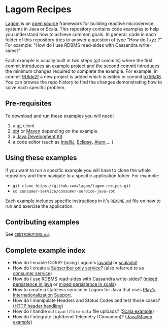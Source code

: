 <!--- Copyright (C) 2016-2018 Lightbend Inc. <https://www.lightbend.com> -->
# Lagom Recipes

[Lagom](https://www.lagomframework.com/) is an [open source](https://github.com/lagom/lagom) framework for building reactive microservice systems in Java or Scala. This repository contains code examples to help you understand how to achieve common goals. In general, code in each folder of this repository tries to answer a question of type "How do I _xyz_ ?". For example: "How do I use RDBMS read-sides with Cassandra write-sides?".

Each example is usually built in two steps (git commits) where the first commit introduces an example project and the second commit introduces the minimum changes required to complete the example. For example: in commit [9f8de2f](https://github.com/lagom/lagom-recipes/commit/9f8de2f34f0978aeeb0f50cb261345e24da44caf) a new project is added which is edited in commit [b759a18](https://github.com/lagom/lagom-recipes/commit/b759a1821b235603cf65bd1556b57050b76ca69c). You can browse the repo history to find the changes demonstrating how to solve each specific problem.

## Pre-requisites

To download and run these examples you will need:

1. a [git](https://git-scm.com/downloads) client
2. [sbt](http://www.scala-sbt.org/download.html) or [Maven](https://maven.apache.org/install.html) depending on the example.
3. a [Java Development Kit](http://www.oracle.com/technetwork/java/javase/downloads/index.html)
4. a code editor (such as [IntelliJ](https://www.jetbrains.com/idea/), [Eclipse](https://www.eclipse.org/downloads/), [Atom](https://atom.io/),... )

## Using these examples

If you want to run a specific example you will have to clone the whole repository and then navigate to a specific application folder. For example:

* `git clone https://github.com/lagom/lagom-recipes.git`
* `cd consumer-service/consumer-service-java-sbt`

Each example includes specific instructions in it's `README.md` file on how to run and exercise the application.

## Contributing examples

See [`CONTRIBUTING.md`](CONTRIBUTING.md).

## Complete example index

* How do I enable CORS? (using Lagom's [javadsl](./cors/cors-java/README.md) or [scaladsl](./cors/cors-scala/README.md))
* How do I create a [Subscriber only service](https://www.lagomframework.com/documentation/1.3.x/java/KafkaClient.html#Subscriber-only-Services)? (also referred to as [consumer service](./consumer-service/consumer-service-java-sbt/README.md))
* How do I use RDBMS read-sides with Cassandra write-sides? ([mixed persistence in java](mixed-persistence/mixed-persistence-java-sbt/README.md) or [mixed persistence in scala](mixed-persistence/mixed-persistence-scala-sbt/README.md))
* How to create a stateless service in Lagom for Java that uses [Play's Internationalization Support](i18n/hello-i18n-java-mvn/README.md).
* How do I manipulate Headers and Status Codes and test those cases?([HTTP header handling](./http-header-handling/http-header-handling-java-sbt/README.md))
* How do I handle `multipart/form-data` file uploads? ([Scala example](./file-upload/file-upload-scala-sbt/README.md))
* How do I integrate Lightbend Telemetry (Cinnamon)? ([Java/Maven example](./lightbend-telemetry/lightbend-telemetry-java-mvn/README.md))

